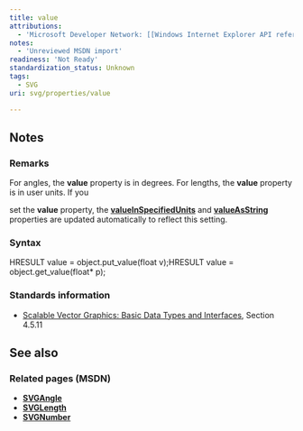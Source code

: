 ```yaml
---
title: value
attributions:
  - 'Microsoft Developer Network: [[Windows Internet Explorer API reference](http://msdn.microsoft.com/en-us/library/ie/hh828809%28v=vs.85%29.aspx) Article]'
notes:
  - 'Unreviewed MSDN import'
readiness: 'Not Ready'
standardization_status: Unknown
tags:
  - SVG
uri: svg/properties/value

---
```

## <span>Notes</span>

### <span>Remarks</span>

For angles, the **value** property is in degrees. For lengths, the **value** property is in user units. If you

set the **value** property, the [**valueInSpecifiedUnits**](/svg/properties/valueInSpecifiedUnits) and [**valueAsString**](/svg/properties/valueAsString) properties are updated automatically to reflect this setting.

### <span>Syntax</span>

HRESULT value = object.put\_value(float v);HRESULT value = object.get\_value(float\* p);

### <span>Standards information</span>

-   [Scalable Vector Graphics: Basic Data Types and Interfaces](http://go.microsoft.com/fwlink/p/?linkid=204732), Section 4.5.11

## <span>See also</span>

### <span>Related pages (MSDN)</span>

-   [**SVGAngle**](/svg/objects/SVGAngle)
-   [**SVGLength**](/svg/objects/SVGLength)
-   [**SVGNumber**](/svg/objects/SVGNumber)
